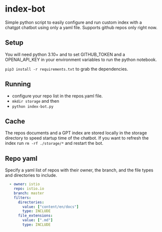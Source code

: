# index-bot

Simple python script to easily configure and run custom index with a chatgpt chatbot using only a yaml file. Supports github repos only right now. 

## Setup

You will need python 3.10+ and to set GITHUB_TOKEN and a OPENAI_API_KEY in your environment variables to run the python notebook. 

`pip3 install -r requirements.txt` to grab the dependencies. 

## Running

- configure your repo list in the repos.yaml file. 
- `mkdir storage` and then
- `python index-bot.py`

## Cache

The repos documents and a GPT index are stored locally in the storage directory to speed startup time of the chatbot. If you want to refresh the index run `rm -rf ./storage/*` and restart the bot. 

## Repo yaml

Specify a yaml list of repos with their owner, the branch, and the file types and directories to include. 

```yaml
  - owner: istio
    repo: istio.io
    branch: master
    filters:
      directories:
        value: ["content/en/docs"]
        type: INCLUDE
      file_extensions:
        value: [".md"]
        type: INCLUDE
```

